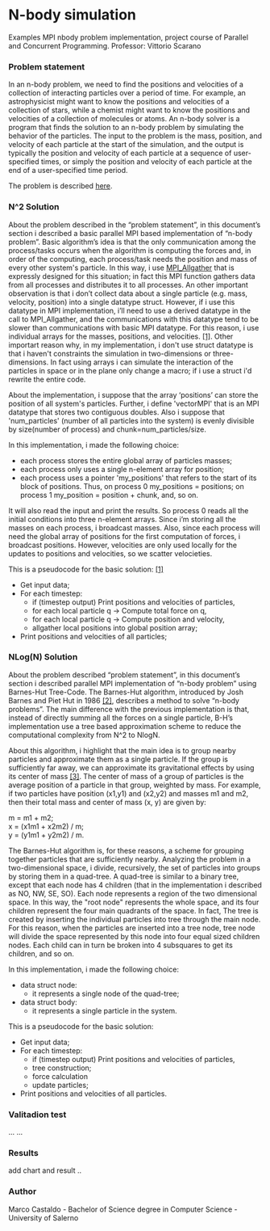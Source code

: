 # N-body simulation 
Examples MPI nbody problem implementation, project course of Parallel and Concurrent Programming.
Professor: Vittorio Scarano

### Problem statement

In an n-body problem, we need to find the positions and velocities of a collection of interacting particles over a period of time. For example, an astrophysicist might want to know the positions and velocities of a collection of stars, while a chemist might want to know the positions and velocities of a collection of molecules or atoms.
An n-body solver is a program that finds the solution to an n-body problem by simulating the behavior of the particles. The input to the problem is the mass, position, and velocity of each particle at the start of the simulation, and the output is typically the position and velocity of each particle at a sequence of user-specified times, or simply the position and velocity of each particle at the end of a user-specified time period.

The problem is described [here](https://en.wikipedia.org/wiki/N-body_simulation).



### N^2 Solution

About the problem described in the “problem statement”, in this document’s section i described a basic parallel MPI based implementation of “n-body problem”.
Basic algorithm’s idea is that the only communication among the process/tasks occurs when the algorithm is computing the forces and, in order of the computing, each process/task needs the position and mass of every other system's particle. 
In this way, i use [MPI_Allgather](http://www.mpich.org/static/docs/v3.2/www3/MPI_Allgather.html) that is expressly designed for this situation; in fact this MPI function gathers data from all processes and distributes it to all processes.
An other important observation is that i don’t collect data about a single particle (e.g. mass, velocity, position) into a single datatype struct. However, if i use this datatype in MPI implementation, i’ll need to use a derived datatype in the call to MPI_Allgather, and the communications with this datatype tend to be slower than communications with basic MPI datatype. For this reason, i use individual arrays for the masses, positions, and velocities. [[1]](https://books.google.it/books?id=SEmfraJjvfwC&printsec=frontcover&hl=it&source=gbs_ge_summary_r&cad=0#v=onepage&q&f=false). Other importart reason why, in my implementation, i don't use struct datatype is that i haven't constraints the simulation in two-dimensions or three-dimensions. In fact using arrays i can simulate the interaction of the particles in space or in the plane only change a macro; if i use a struct i'd rewrite the entire code. 

About the implementation, i suppose that the array ‘positions’ can store the position of all system's particles. Further, i define 'vectorMPI' that is an MPI datatype that stores two contiguous doubles. Also i suppose that 'num_particles' (number of all particles into the system) is evenly divisible by size(number of process) and chunk=num_particles/size.

In this implementation, i made the following choice:
  - each process stores the entire global array of particles masses;
  - each process only uses a single n-element array for position;
  - each process uses a pointer 'my_positions' that refers to the start of its block of positions. Thus, on process 0   my_positions = positions; on process 1 my_position = position + chunk, and, so on.

It will also read the input and print the results.
So process 0 reads all the initial conditions into three n-element arrays. Since i’m storing all the masses on each process, i broadcast masses. Also, since each process will need the global array of positions for the first computation of forces, i broadcast positions. However, velocities are only used locally for the updates to positions and velocities, so we scatter velocieties.

This is a pseudocode for the basic solution:
[[1]](https://books.google.it/books?id=SEmfraJjvfwC&printsec=frontcover&hl=it&source=gbs_ge_summary_r&cad=0#v=onepage&q&f=false)
  - Get input data;
  - For each timestep:
    - if (timestep output) Print positions and velocities of particles,
    - for each local particle q -> Compute total force on q,
    - for each local particle q -> Compute position and velocity,
    - allgather local positions into global position array;
  - Print positions and velocities of all particles;  




### NLog(N) Solution 

About the problem described “problem statement”, in this document’s section i described  parallel MPI implementation of “n-body problem” using Barnes-Hut Tree-Code.
The Barnes-Hut algorithm, introduced by Josh Barnes and Piet Hut in 1986 [[2]](https://en.wikipedia.org/wiki/Barnes–Hut_simulation), describes a method to solve  “n-body problems”. The main difference with the previous implementation is that, instead of directly summing all the forces on a single particle, B-H’s implementation use a tree based approximation scheme to reduce the computational complexity from N^2 to NlogN.

About this algorithm, i highlight that the main idea is to group nearby particles and approximate them as a single particle. If the group is sufficiently far away, we can approximate its gravitational effects by using its center of mass [[3]](http://www.cs.princeton.edu/courses/archive/fall03/cs126/assignments/barnes-hut.html). The center of mass of a group of particles is the average position of a particle in that group, weighted by mass. For example, if two particles have position (x1,y1) and (x2,y2) and masses m1 and m2, then their total mass and center of mass (x, y) are given by: 

  m = m1 + m2;      
    x = (x1m1 + x2m2) / m;      
      y = (y1m1 + y2m2) / m.


The Barnes-Hut algorithm is, for these reasons, a scheme for grouping together particles that are sufficiently nearby. Analyzing the problem in a two-dimensional space, i divide, recursively, the set of particles into groups by storing them in a quad-tree. A quad-tree is similar to a binary tree, except that each node has 4 children (that in the implementation i described as NO, NW, SE, SO). Each node represents a region of the two dimensional space. 
In this way, the "root node" represents the whole space, and its four children represent the four main quadrants of the space. In fact, The tree is created by inserting the individual particles into tree through the main node. For this reason, when the particles are inserted into a tree node, tree node will divide the space represented by this node into four equal sized children nodes. Each child can in turn be broken into 4 subsquares to get its children, and so on. 

In this implementation, i made the following choice:
  - data struct node:
    - it represents a single node of the quad-tree;
  - data struct body:
    - it represents a single particle in the system.

This is a pseudocode for the basic solution: 
* Get input data;
* For each timestep:
    * if (timestep output) Print positions and velocities of particles,
    * tree construction;
    * force calculation
    * update particles;
* Print positions and velocities of all particles.

### Valitadion test
...
...

### Results

add chart and result ..

### Author

Marco Castaldo - 	Bachelor of Science degree in Computer Science - University of Salerno

